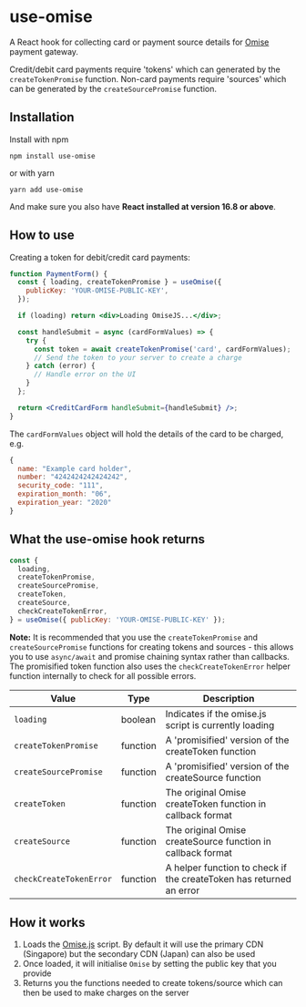 # use-omise

A React hook for collecting card or payment source details for [Omise](https://www.omise.co/) payment gateway.

Credit/debit card payments require 'tokens' which can generated by the `createTokenPromise` function. Non-card payments require 'sources' which can be generated by the `createSourcePromise` function.

## Installation

Install with npm

```
npm install use-omise
```

or with yarn

```
yarn add use-omise
```

And make sure you also have **React installed at version 16.8 or above**.

## How to use

Creating a token for debit/credit card payments:

```jsx
function PaymentForm() {
  const { loading, createTokenPromise } = useOmise({
    publicKey: 'YOUR-OMISE-PUBLIC-KEY',
  });

  if (loading) return <div>Loading OmiseJS...</div>;

  const handleSubmit = async (cardFormValues) => {
    try {
      const token = await createTokenPromise('card', cardFormValues);
      // Send the token to your server to create a charge
    } catch (error) {
      // Handle error on the UI
    }
  };

  return <CreditCardForm handleSubmit={handleSubmit} />;
}
```

The `cardFormValues` object will hold the details of the card to be charged, e.g.

```js
{
  name: "Example card holder",
  number: "4242424242424242",
  security_code: "111",
  expiration_month: "06",
  expiration_year: "2020"
}
```

## What the use-omise hook returns

```jsx
const {
  loading,
  createTokenPromise,
  createSourcePromise,
  createToken,
  createSource,
  checkCreateTokenError,
} = useOmise({ publicKey: 'YOUR-OMISE-PUBLIC-KEY' });
```

**Note:** It is recommended that you use the `createTokenPromise` and `createSourcePromise` functions for creating tokens and sources - this allows you to use `async/await` and promise chaining syntax rather than callbacks. The promisified token function also uses the `checkCreateTokenError` helper function internally to check for all possible errors.

| Value                   | Type     | Description                                                         |
| ----------------------- | -------- | ------------------------------------------------------------------- |
| `loading`               | boolean  | Indicates if the omise.js script is currently loading               |
| `createTokenPromise`    | function | A 'promisified' version of the createToken function                 |
| `createSourcePromise`   | function | A 'promisified' version of the createSource function                |
| `createToken`           | function | The original Omise createToken function in callback format          |
| `createSource`          | function | The original Omise createSource function in callback format         |
| `checkCreateTokenError` | function | A helper function to check if the createToken has returned an error |

## How it works

1. Loads the [Omise.js](https://github.com/omise/omise.js) script. By default it will use the primary CDN (Singapore) but the secondary CDN (Japan) can also be used
2. Once loaded, it will initialise `Omise` by setting the public key that you provide
3. Returns you the functions needed to create tokens/source which can then be used to make charges on the server
